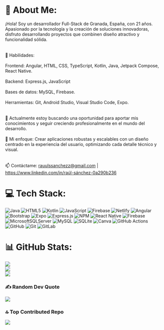 # 💫 About Me:
¡Hola! Soy un desarrollador Full-Stack de Granada, España, con 21 años. Apasionado por la tecnología y la creación de soluciones innovadoras, disfruto desarrollando proyectos que combinen diseño atractivo y funcionalidad sólida.<br><br><br>🌟 Habilidades:<br><br>Frontend: Angular, HTML, CSS, TypeScript, Kotlin, Java, Jetpack Compose, React Native.<br><br>Backend: Express.js, JavaScript<br><br>Bases de datos: MySQL, Firebase.<br><br>Herramientas: Git, Android Studio, Visual Studio Code, Expo.<br><br><br>🎯 Actualmente estoy buscando una oportunidad para aportar mis conocimientos y seguir creciendo profesionalmente en el mundo del desarrollo.<br><br>🚀 Mi enfoque: Crear aplicaciones robustas y escalables con un diseño centrado en la experiencia del usuario, optimizando cada detalle técnico y visual.<br><br><br>📫 Contáctame: rauulssanchezz@gmail.com | https://www.linkedin.com/in/raúl-sánchez-0a290b236


# 💻 Tech Stack:
![Java](https://img.shields.io/badge/java-%23ED8B00.svg?style=for-the-badge&logo=openjdk&logoColor=white) ![HTML5](https://img.shields.io/badge/html5-%23E34F26.svg?style=for-the-badge&logo=html5&logoColor=white) ![Kotlin](https://img.shields.io/badge/kotlin-%237F52FF.svg?style=for-the-badge&logo=kotlin&logoColor=white) ![JavaScript](https://img.shields.io/badge/javascript-%23323330.svg?style=for-the-badge&logo=javascript&logoColor=%23F7DF1E) ![Firebase](https://img.shields.io/badge/firebase-%23039BE5.svg?style=for-the-badge&logo=firebase) ![Netlify](https://img.shields.io/badge/netlify-%23000000.svg?style=for-the-badge&logo=netlify&logoColor=#00C7B7) ![Angular](https://img.shields.io/badge/angular-%23DD0031.svg?style=for-the-badge&logo=angular&logoColor=white) ![Bootstrap](https://img.shields.io/badge/bootstrap-%238511FA.svg?style=for-the-badge&logo=bootstrap&logoColor=white) ![Expo](https://img.shields.io/badge/expo-1C1E24?style=for-the-badge&logo=expo&logoColor=#D04A37) ![Express.js](https://img.shields.io/badge/express.js-%23404d59.svg?style=for-the-badge&logo=express&logoColor=%2361DAFB) ![NPM](https://img.shields.io/badge/NPM-%23CB3837.svg?style=for-the-badge&logo=npm&logoColor=white) ![React Native](https://img.shields.io/badge/react_native-%2320232a.svg?style=for-the-badge&logo=react&logoColor=%2361DAFB) ![Firebase](https://img.shields.io/badge/firebase-a08021?style=for-the-badge&logo=firebase&logoColor=ffcd34) ![MicrosoftSQLServer](https://img.shields.io/badge/Microsoft%20SQL%20Server-CC2927?style=for-the-badge&logo=microsoft%20sql%20server&logoColor=white) ![MySQL](https://img.shields.io/badge/mysql-4479A1.svg?style=for-the-badge&logo=mysql&logoColor=white) ![SQLite](https://img.shields.io/badge/sqlite-%2307405e.svg?style=for-the-badge&logo=sqlite&logoColor=white) ![Canva](https://img.shields.io/badge/Canva-%2300C4CC.svg?style=for-the-badge&logo=Canva&logoColor=white) ![GitHub Actions](https://img.shields.io/badge/github%20actions-%232671E5.svg?style=for-the-badge&logo=githubactions&logoColor=white) ![GitHub](https://img.shields.io/badge/github-%23121011.svg?style=for-the-badge&logo=github&logoColor=white) ![Git](https://img.shields.io/badge/git-%23F05033.svg?style=for-the-badge&logo=git&logoColor=white) ![GitLab](https://img.shields.io/badge/gitlab-%23181717.svg?style=for-the-badge&logo=gitlab&logoColor=white)
# 📊 GitHub Stats:
![](https://github-readme-stats.vercel.app/api?username=rauulssanchezz&theme=dark&hide_border=false&include_all_commits=false&count_private=false)<br/>
![](https://github-readme-streak-stats.herokuapp.com/?user=rauulssanchezz&theme=dark&hide_border=false)<br/>
![](https://github-readme-stats.vercel.app/api/top-langs/?username=rauulssanchezz&theme=dark&hide_border=false&include_all_commits=false&count_private=false&layout=compact)

### ✍️ Random Dev Quote
![](https://quotes-github-readme.vercel.app/api?type=horizontal&theme=radical)

### 🔝 Top Contributed Repo
![](https://github-contributor-stats.vercel.app/api?username=rauulssanchezz&limit=5&theme=dark&combine_all_yearly_contributions=true)

<!-- Proudly created with GPRM ( https://gprm.itsvg.in ) -->
